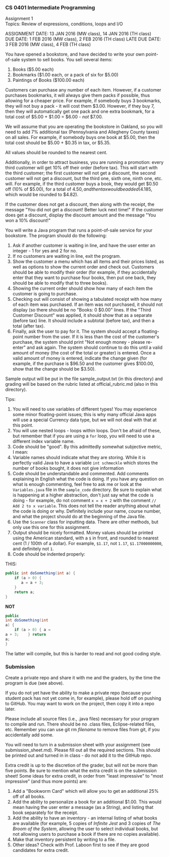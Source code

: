 ### CS 0401 Intermediate Programming  
Assignment 1  
Topics: Review of expressions, conditions, loops and I/O

ASSIGNMENT DATE: 13 JAN 2016 (MW class), 14 JAN 2016 (TH class)  
DUE DATE: 1 FEB 2016 (MW class), 2 FEB 2016 (TH class)
LATE DUE DATE: 3 FEB 2016 (MW class), 4 FEB (TH class)  

You have opened a bookstore, and have decided to write your own point-of-sale system to sell books.  You sell several items:

1. Books ($5.00 each)
2. Bookmarks ($1.00 each, or a pack of six for $5.00)
3. Paintings of Books ($100.00 each)

Customers can purchase any number of each item.  However, if a customer purchases bookmarks, it will always give them packs if possible, thus allowing for a cheaper price.  For example, if somebody buys 3 bookmarks, they will not buy a pack - it will cost them $3.00.  However, if they buy 7, then they will automatically get one pack and one extra bookmark, for a total cost of $5.00 + $1.00 = $6.00 - _not_ $7.00.

We will assume that you are operating the bookstore in Oakland, so you will need to add 7% additional tax (Pennsylvania and Allegheny County taxes) on all sales.  For example, if somebody buys one book at $5.00, then the total cost should be $5.00 + $0.35 in tax, or $5.35.

All values should be rounded to the nearest cent.

Additionally, in order to attract business, you are running a promotion: every third customer will get 10% off their order (before tax).  This will start with the third customer; the first customer will not get a discount, the second customer will not get a discount, but the third one, sixth one, ninth one, etc. will.  For example, if the third customer buys a book, they would get $0.50 off (10% of $5.00), for a total of $4.50, and then tax would be added ($4.185, which would be rounded to $4.82).

If the customer does not get a discount, then along with the receipt, the message "You did not get a discount! Better luck next time!"  If the customer does get a discount, display the discount amount and the message "You won a 10% discount!"

You will write a Java program that runs a point-of-sale service for your bookstore.  The program should do the following:

1. Ask if another customer is waiting in line, and have the user enter an integer - 1 for yes and 2 for no.
2. If no customers are waiting in line, exit the program.
3. Show the customer a menu which has all items and their prices listed, as well as options to show the current order and check out.  Customers should be able to modify their order (for example, if they accidentally enter that they want to purchase four books, then put one back, they should be able to modify that to three books).
4. Showing the current order should show how many of each item the customer is going to purchase.
5. Checking out will consist of showing a tabulated receipt with how many of each item was purchased.  If an item was not purchased, it should not display (so there should be no "Books: 0   $0.00" lines.  If the "Third Customer Discount" was applied, it should show that as a separate (before tax) line.  It should include a subtotal (before tax), and then a total (after tax).
6. Finally, ask the user to pay for it.  The system should accept a floating-point number from the user.  If it is less than the cost of the customer's purchase, the system should print "Not enough money - please re-enter" and ask again.  The system should continue to do this until a valid amount of money (the cost of the total or greater) is entered.  Once a valid amount of money is entered, indicate the change given (for example, if the purchase is $96.50 and the customer gives $100.00, show that the change should be $3.50).

Sample output will be put in the file sample_output.txt (in this directory) and grading will be based on the rubric listed at official_rubric.md (also in this directory).

Tips:

1. You will need to use variables of different types!  You may experience some minor floating-point issues; this is why many official Java apps will use a special Currency data type, but we will not deal with that at this point.
2. You will use nested loops - loops within loops.  Don't be afraid of these, but remember that if you are using a `for` loop, you will need to use a different index variable name.
3. Code should be "good".  By this admittedly somewhat subjective metric, I mean:
  1. Variable names should indicate what they are storing.  While it is perfectly valid Java to have a variable `int schmeckle` which stores the number of books bought, it does not give information
  2. Code should be understandable and commented.  Add comments explaining in English what the code is doing.  If you have any question on what is enough commenting, feel free to ask me or look at the `Variables.java` file in the `sample_code` directory.  Be sure to explain what is happening at a higher abstraction, don't just say what the code is doing - for example, do not comment `x = x + 2` with the comment `// Add 2 to x variable`.  This does not tell the reader anything about what the code is doing or why.  Definitely include your name, course number, and what the project should do at the beginning of the Java file.
  3. Use the `Scanner` class for inputting data.  There are other methods, but only use this one for this assignment.
  4. Output should be nicely formatted.  Money values should be printed using the American standard, with a `$` in front, and rounded to nearest cent (1 / 100th of a dollar).  For example, `$1.17`, not `1.17`, `$1.17000000000`, and definitely not `1`.
  5. Code should be indented properly:

THIS:
```java
public int doSomething(int a) {
    if (a > 0) {
       a = a + 3;
    }
    return a;
}
```

**NOT**

```java
public
int doSomething(int
a) {
    if (a > 0) { a =
a + 3;    } return
a;
}
```

The latter will compile, but this is harder to read and not good coding style.

### Submission

Create a private repo and share it with me and the graders, by the time the program is due (see above).

If you do not yet have the ability to make a private repo (because your student pack has not yet come in, for example), please hold off on pushing to GitHub. You may want to work on the project, then copy it into a repo later.

Please include all source files (i.e., .java files) necessary for your program to compile and run. There should be no .class files, Eclipse-related files, etc. Remember you can use git rm _filename_ to remove files from git, if you accidentally add some.

You will need to turn in a submission sheet with your assignment (see submission_sheet.md). Please fill out all the required sections. This should be printed out and turned in in class - do not add it to the GitHub repo.

Extra credit is up to the discretion of the grader, but will not be more than five points.  Be sure to mention what the extra credit is on the submission sheet! Some ideas for extra credit, in order from "least impressive" to "most impressive" (and thus more points) are:

1. Add a "Bookworm Card" which will allow you to get an additional 25% off of all books.
2. Add the ability to personalize a book for an additional $1.00.  This would mean having the user enter a message (as a String), and listing that book separately for the receipt.
3. Add the ability to have an inventory - an internal listing of what books are available (for example, 5 copies of _Infinite Jest_ and 3 copies of _The Broom of the System_, allowing the user to select individual books, but not allowing users to purchase a book if there are no copies available).
4. Make that inventory persistent by writing to a file.
5. Other ideas?  Check with Prof. Laboon first to see if they are good candidates for extra credit.